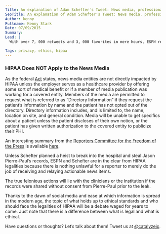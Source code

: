 ```yaml
---
Title: An explanation of Adam Schefter's Tweet: News media, professional athletes, and HIPAA
SeoTitle: An explanation of Adam Schefter's Tweet: News media, professional athletes, and HIPAA
Author: kenny
Fullname: Kenny Stark
Date: 07/09/2015
Summary: 
Lead: |
  With over 7, 000 retweets and 3, 000 favorites in mere hours, ESPN reporter Adam Schefter’s [tweet](https://twitter.com/adamschefter/status/618918579770146816) has prompted a backlash about personal privacy. Many are asking if the content is considered [PHI](https://catalyze.io/learn/what-is-protected-health-information-or-phi) and covered under HIPAA. Many believe the ethics of the tweet are questionable regardless. We felt it helpful to explain the situation through the lens of our HIPAA expertise. Spoiler: This is most likely _not_ a breach of HIPAA regulations.

Tags: privacy, ethics, hipaa
---
```

### HIPAA Does NOT Apply to the News Media

As the federal [Act](http://www.hhs.gov/ocr/privacy/) states, news media entities are not directly impacted by HIPAA unless the employer serves as a healthcare provider by offering some sort of medical benefit or if a member of media publication was working for a covered entity. Members of the media are permitted to request what is referred to as “Directory Information” if they request the patient’s information by name and the patient has not opted out of the directory. Directory information includes, and is limited to, the name, location on site, and general condition. Media will be unable to get specifics about a patient unless the patient discloses of their own notion, or the patient has given written authorization to the covered entity to publicize their PHI. 

An interesting summary from the [Reporters Committee for the Freedom of the Press](http://www.rcfp.org/) is available [here](http://www.rcfp.org/rcfp/orders/docs/MEDPRIV.pdf).

Unless Schefter planned a heist to break into the hospital and steal Jason Pierre-Paul’s records, ESPN and Schefter are in the clear from HIPAA legalities because there is nothing unlawful for a reporter to merely do the job of receiving and relaying actionable news items. 

The true felonious actions will lie with the clinicians or the institution if the records were shared without consent from Pierre-Paul prior to the leak. 

Thanks to the dawn of social media and ease at which information is spread in the modern age, the topic of what holds up to ethical standards and who should face the legalities of HIPAA will be a debate waged for years to come. Just note that there is a difference between what is legal and what is ethical.

Have questions or thoughts? Let’s talk about them! Tweet us at [@catalyzeio](https://twitter.com/catalyzeio).

